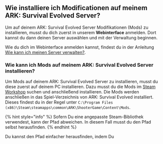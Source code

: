 ## Wie installiere ich Modificationen auf meinem ARK: Survival Evolved Server?

Um auf deinem ARK: Survival Evolved Server Modifikationen (Mods) zu installieren, musst du dich zuerst in unserem **Webinterface** anmelden. Dort kannst du dann deinen Server auswählen und mit der Verwaltung beginnen.

Wie du dich im Webinterface anmelden kannst, findest du in der Anleitung [Wie kann ich meinen Server verwalten?](allgemeine-informationen.md#wie-kann-ich-meinen-server-verwalten).

### Wie kann ich Mods auf meinem ARK: Survival Evolved Server installieren?

Um Mods auf deinem ARK: Survival Evolved Server zu installieren, musst du diese zuerst auf deinem PC installieren. Dazu musst du die Mods im [Steam Workshop](https://steamcommunity.com/app/346110/workshop/) suchen und anschließend installieren. Die Mods werden anschließen in das Spiel-Verzeichnis von ARK: Survival Evolved installiert. Dieses findest du in der Regel unter `C:\Program Files (x86)\Steam\steamapps\common\ARK\ShooterGame\Content\Mods`.

{% hint style="info" %}
Sofern Du eine angepasste Steam-Bibliothek verwendest, kann der Pfad abweichen. In diesem Fall musst du den Pfad selbst herausfinden.
{% endhint %}

Du kannst den Pfad einfacher herausfinden, indem Du


